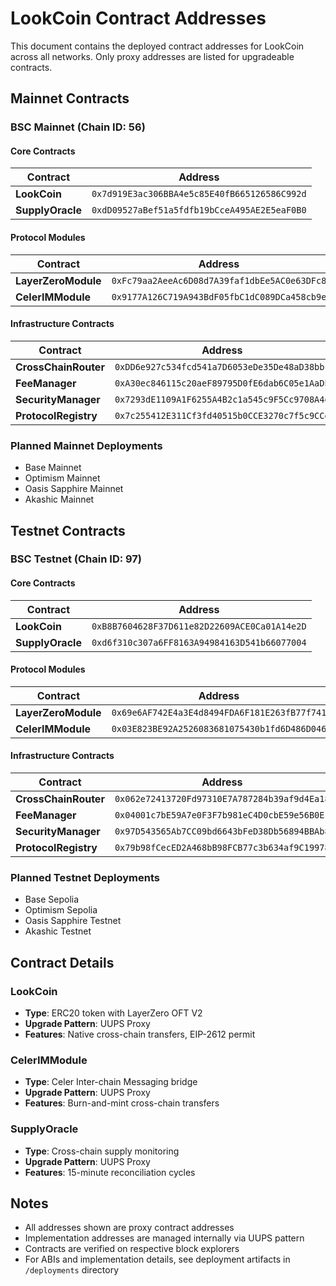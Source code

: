 # LookCoin Contract Addresses

This document contains the deployed contract addresses for LookCoin across all networks. Only proxy addresses are listed for upgradeable contracts.

## Mainnet Contracts

### BSC Mainnet (Chain ID: 56)

#### Core Contracts
| Contract | Address |
|----------|---------|
| **LookCoin** | `0x7d919E3ac306BBA4e5c85E40fB665126586C992d` |
| **SupplyOracle** | `0xdD09527aBef51a5fdfb19bCceA495AE2E5eaF0B0` |

#### Protocol Modules
| Contract | Address |
|----------|---------|
| **LayerZeroModule** | `0xFc79aa2AeeAc6D08d7A39faf1dbEe5AC0e63DFc8` |
| **CelerIMModule** | `0x9177A126C719A943BdF05fbC1dC089DCa458cb9e` |

#### Infrastructure Contracts
| Contract | Address |
|----------|---------|
| **CrossChainRouter** | `0xDD6e927c534fcd541a7D6053eDe35De48aD38bbc` |
| **FeeManager** | `0xA30ec846115c20aeF89795D0fE6dab6C05e1AaDb` |
| **SecurityManager** | `0x7293dE1109A1F6255A4B2c1a545c9F5Cc9708A4d` |
| **ProtocolRegistry** | `0x7c255412E311Cf3fd40515b0CCE3270c7f5c9CCd` |

### Planned Mainnet Deployments
- Base Mainnet
- Optimism Mainnet  
- Oasis Sapphire Mainnet
- Akashic Mainnet

## Testnet Contracts

### BSC Testnet (Chain ID: 97)

#### Core Contracts
| Contract | Address |
|----------|---------|
| **LookCoin** | `0xB8B7604628F37D611e82D22609ACE0Ca01A14e2D` |
| **SupplyOracle** | `0xd6f310c307a6FF8163A94984163D541b66077004` |

#### Protocol Modules
| Contract | Address |
|----------|---------|
| **LayerZeroModule** | `0x69e6AF742E4a3E4d8494FDA6F181E263fB77f741` |
| **CelerIMModule** | `0x03E823BE92A2526083681075430b1fd6D486D046` |

#### Infrastructure Contracts
| Contract | Address |
|----------|---------|
| **CrossChainRouter** | `0x062e72413720Fd97310E7A787284b39af9d4Ea18` |
| **FeeManager** | `0x04001c7bE59A7e0F3F7b981eC4D0cbE59e56B0E1` |
| **SecurityManager** | `0x97D543565Ab7CC09bd6643bFeD38Db56894BBAb8` |
| **ProtocolRegistry** | `0x79b98fCecED2A468bB98FCB77c3b634af9C19978` |

### Planned Testnet Deployments
- Base Sepolia
- Optimism Sepolia
- Oasis Sapphire Testnet
- Akashic Testnet

## Contract Details

### LookCoin
- **Type**: ERC20 token with LayerZero OFT V2
- **Upgrade Pattern**: UUPS Proxy
- **Features**: Native cross-chain transfers, EIP-2612 permit

### CelerIMModule  
- **Type**: Celer Inter-chain Messaging bridge
- **Upgrade Pattern**: UUPS Proxy
- **Features**: Burn-and-mint cross-chain transfers

### SupplyOracle
- **Type**: Cross-chain supply monitoring
- **Upgrade Pattern**: UUPS Proxy
- **Features**: 15-minute reconciliation cycles

## Notes

- All addresses shown are proxy contract addresses
- Implementation addresses are managed internally via UUPS pattern
- Contracts are verified on respective block explorers
- For ABIs and implementation details, see deployment artifacts in `/deployments` directory